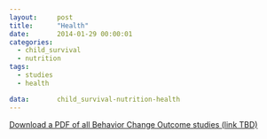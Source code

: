 ```yaml
---
layout:     post
title:      "Health"
date:       2014-01-29 00:00:01
categories: 
  - child_survival
  - nutrition
tags:       
  - studies
  - health

data:       child_survival-nutrition-health
---
```


[Download a PDF of all Behavior Change Outcome studies (link TBD)]()